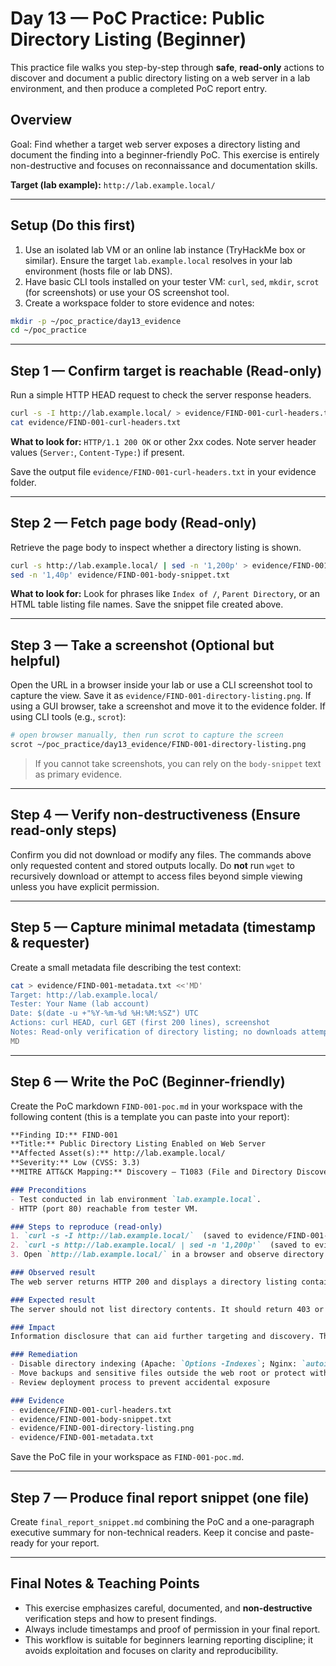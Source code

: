 # Day 13 — PoC Practice: Public Directory Listing (Beginner)

This practice file walks you step-by-step through **safe**, **read-only** actions to discover and document a public directory listing on a web server in a lab environment, and then produce a completed PoC report entry.
## Overview
Goal: Find whether a target web server exposes a directory listing and document the finding into a beginner-friendly PoC. This exercise is entirely non-destructive and focuses on reconnaissance and documentation skills.

**Target (lab example):** `http://lab.example.local/`

---

## Setup (Do this first)
1. Use an isolated lab VM or an online lab instance (TryHackMe box or similar). Ensure the target `lab.example.local` resolves in your lab environment (hosts file or lab DNS).
2. Have basic CLI tools installed on your tester VM: `curl`, `sed`, `mkdir`, `scrot` (for screenshots) or use your OS screenshot tool.
3. Create a workspace folder to store evidence and notes:
```bash
mkdir -p ~/poc_practice/day13_evidence
cd ~/poc_practice
```

---

## Step 1 — Confirm target is reachable (Read-only)
Run a simple HTTP HEAD request to check the server response headers.
```bash
curl -s -I http://lab.example.local/ > evidence/FIND-001-curl-headers.txt
cat evidence/FIND-001-curl-headers.txt
```
**What to look for:** `HTTP/1.1 200 OK` or other 2xx codes. Note server header values (`Server:`, `Content-Type:`) if present.

Save the output file `evidence/FIND-001-curl-headers.txt` in your evidence folder.

---

## Step 2 — Fetch page body (Read-only)
Retrieve the page body to inspect whether a directory listing is shown.
```bash
curl -s http://lab.example.local/ | sed -n '1,200p' > evidence/FIND-001-body-snippet.txt
sed -n '1,40p' evidence/FIND-001-body-snippet.txt
```
**What to look for:** Look for phrases like `Index of /`, `Parent Directory`, or an HTML table listing file names. Save the snippet file created above.

---

## Step 3 — Take a screenshot (Optional but helpful)
Open the URL in a browser inside your lab or use a CLI screenshot tool to capture the view. Save it as `evidence/FIND-001-directory-listing.png`.
If using a GUI browser, take a screenshot and move it to the evidence folder. If using CLI tools (e.g., `scrot`):
```bash
# open browser manually, then run scrot to capture the screen
scrot ~/poc_practice/day13_evidence/FIND-001-directory-listing.png
```

> If you cannot take screenshots, you can rely on the `body-snippet` text as primary evidence.

---

## Step 4 — Verify non-destructiveness (Ensure read-only steps)
Confirm you did not download or modify any files. The commands above only requested content and stored outputs locally. Do **not** run `wget` to recursively download or attempt to access files beyond simple viewing unless you have explicit permission.

---

## Step 5 — Capture minimal metadata (timestamp & requester)
Create a small metadata file describing the test context:
```bash
cat > evidence/FIND-001-metadata.txt <<'MD'
Target: http://lab.example.local/
Tester: Your Name (lab account)
Date: $(date -u +"%Y-%m-%d %H:%M:%SZ") UTC
Actions: curl HEAD, curl GET (first 200 lines), screenshot
Notes: Read-only verification of directory listing; no downloads attempted.
MD
```

---

## Step 6 — Write the PoC (Beginner-friendly)
Create the PoC markdown `FIND-001-poc.md` in your workspace with the following content (this is a template you can paste into your report):

```markdown
**Finding ID:** FIND-001
**Title:** Public Directory Listing Enabled on Web Server
**Affected Asset(s):** http://lab.example.local/
**Severity:** Low (CVSS: 3.3)
**MITRE ATT&CK Mapping:** Discovery — T1083 (File and Directory Discovery)

### Preconditions
- Test conducted in lab environment `lab.example.local`.
- HTTP (port 80) reachable from tester VM.

### Steps to reproduce (read-only)
1. `curl -s -I http://lab.example.local/`  (saved to evidence/FIND-001-curl-headers.txt)
2. `curl -s http://lab.example.local/ | sed -n '1,200p'`  (saved to evidence/FIND-001-body-snippet.txt)
3. Open `http://lab.example.local/` in a browser and observe directory listing (screenshot saved as evidence/FIND-001-directory-listing.png)

### Observed result
The web server returns HTTP 200 and displays a directory listing containing filenames such as `backup.tar.gz`, `config.yml`, `logs/`, and `secrets/` (see evidence files). No files were downloaded or modified.

### Expected result
The server should not list directory contents. It should return 403 or serve a default index page without revealing file names.

### Impact
Information disclosure that can aid further targeting and discovery. The presence of names like `secrets/` increases risk and warrants further investigation in controlled conditions.

### Remediation
- Disable directory indexing (Apache: `Options -Indexes`; Nginx: `autoindex off;`)
- Move backups and sensitive files outside the web root or protect with authentication
- Review deployment process to prevent accidental exposure

### Evidence
- evidence/FIND-001-curl-headers.txt
- evidence/FIND-001-body-snippet.txt
- evidence/FIND-001-directory-listing.png
- evidence/FIND-001-metadata.txt
```

Save the PoC file in your workspace as `FIND-001-poc.md`.

---

## Step 7 — Produce final report snippet (one file)
Create `final_report_snippet.md` combining the PoC and a one-paragraph executive summary for non-technical readers. Keep it concise and paste-ready for your report.

---

## Final Notes & Teaching Points
- This exercise emphasizes careful, documented, and **non-destructive** verification steps and how to present findings.  
- Always include timestamps and proof of permission in your final report.  
- This workflow is suitable for beginners learning reporting discipline; it avoids exploitation and focuses on clarity and reproducibility.


